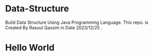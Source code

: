 # Data-Structure
Build Data Structure Using Java Programming Language.
This repo. is Created By Rasuul Qassim in Date 2023/12/25 .
<h1>Hello World</h1>
